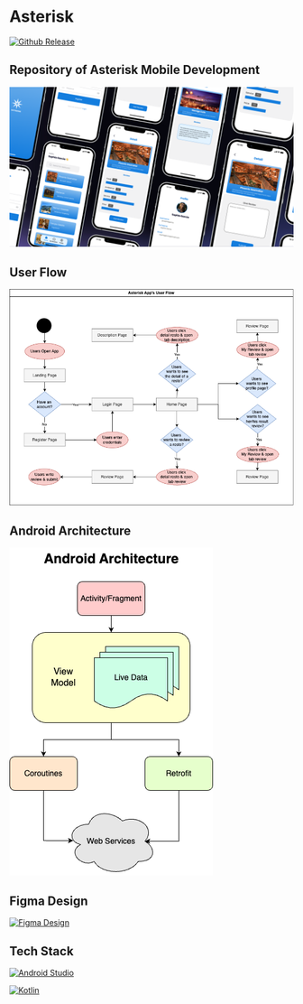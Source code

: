 # Asterisk
[![Github Release](https://github.com/C241-PS383/asterisk-android/actions/workflows/release.yml/badge.svg?branch=main)](https://github.com/C241-PS383/asterisk-android/releases)

## Repository of Asterisk Mobile Development
![AsteriskDesign](https://github.com/C241-PS383/asterisk-android/blob/main/assets/asterisk_design.png)

## User Flow
![AsteriskUserFlow](https://github.com/C241-PS383/asterisk-android/blob/main/assets/user_flow.png)

## Android Architecture
![AsteriskAndroidArchitecture](https://github.com/C241-PS383/asterisk-android/blob/main/assets/android_architecture.png)

## Figma Design
<p>
    <a href="https://www.figma.com/proto/o7y8DTBUnW0EyDPdvch7x4/Capstone%3A-Asterisk?node-id=610-2994&t=j6dmF6cNbH8sm1UX-1"><img alt="Figma Design" src="https://img.shields.io/badge/figma-%23F24E1E?style=for-the-badge&logo=figma&logoColor=white"></a>
</p>

## Tech Stack
<p>
    <a href="#"><img alt="Android Studio" src="https://img.shields.io/badge/Android_Studio-3DDC84?style=for-the-badge&logo=android-studio&logoColor=white"></a>
</p>

<p>
    <a href="#"><img alt="Kotlin" src="https://img.shields.io/badge/Kotlin-0095D5?&style=for-the-badge&logo=kotlin&logoColor=white"></a>
</p>
